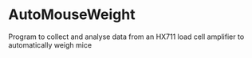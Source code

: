 # AutoMouseWeight
Program to collect and analyse data from an HX711 load cell amplifier to automatically weigh mice
